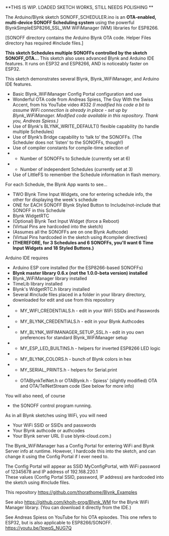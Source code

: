 **THIS IS WIP. LOADED SKETCH WORKS, STILL NEEDS POLISHING  **

The Arduino/Blynk sketch SONOFF_SCHEDULER.ino is an **OTA-enabled, multi-device SONOFF Scheduling system** using the powerful BlynkSimpleESP8266_SSL_WM WiFiManager (WM) libraries for ESP8266. 

[SONOFF directory contains the Arduino Blynk OTA code. Helper Files directory has required #include files.]

**This sketch Schedules multiple SONOFFs controlled by the sketch SONOFF_OTA…** This sketch also uses advanced Blynk and Arduino IDE features.  It runs on ESP32 and ESP8266, AND is noticeably faster on ESP32. 

This sketch demonstrates several Blynk, Blynk_WiFiManager, and Arduino IDE features.
* Basic Blynk_WiFiManager Config Portal configuration and use
* Wonderful OTA code from Andreas Spiess, The Guy With the Swiss Accent, from his YouTube video #332  _(I modified his code a bit to assume WiFi connection is already in place - set up by Blynk_WiFiManager. Modified code available in this repository. Thank you, Andreas Spiess.)_
* Use of Blynk's BLYNK_WRITE_DEFAULT() flexible capability (to handle multiple Schedules)
* Use of Blynk’s Bridge capability to ‘talk to’ the SONOFFs. (The Scheduler does not 'listen' to the SONOFFs, though!)
* Use of compiler constants for compile-time selection of
* * Number of SONOFFs to Schedule (currently set at 6)
* * Number of independent Schedules (currently set at 3)
* Use of LittleFS to remember the Schedule information in flash memory. 

For each Schedule, the Blynk App wants to see...
* TWO Blynk Time Input Widgets, one for entering schedule info, the other for displaying the week's schedule
* ONE for EACH SONOFF Blynk Styled Button to Include/not-include that SONOFF in this Schedule
* Blynk WidgetRTC
* (Optional) Blynk Text Input Widget (force a Reboot)
* (Virtual Pins are hardcoded into the sketch) 
* (Assumes all the SONOFFs are on one Blynk Authcode)
* (Virtual Pins hardcoded in the sketch using #compiler directives)
* **(THEREFORE, for 3 Schedules and 6 SONOFFs, you'll want 6 Time Input Widgets and 18 Styled Buttons.)**

Arduino IDE requires 
* Arduino ESP core installed (for the ESP8266-based SONOFFs)
* **Blynk master library 0.6.x (not the 1.0.0-beta version) installed**
* Blynk_WiFiManager library installed
* TimeLib library installed
* Blynk's WidgetRTC.h library installed
* Several #include files placed in a folder in your library directory, downloaded for edit and use from this repository
* * MY_WIFI_CREDENTIALS.h - edit in your WiFi SSIDs and Passwords
* * MY_BLYNK_CREDENTIALS.h - edit in your Blynk Authcodes 
* * MY_BLYNK_WIFIMANAGER_SETUP_SSL.h - edit in you own preferences for standard Blynk_WiFiManager setup
* * MY_ESP_LED_BUILTINS.h - helpers for inverted ESP8266 LED logic
* * MY_BLYNK_COLORS.h - bunch of Blynk colors in hex
* * MY_SERIAL_PRINTS.h - helpers for Serial.print
* * OTABlynkTelNet.h or OTABlynk.h - Spiess' (slightly modified) OTA and OTA/TelNetStream code (See below for more info)

You will also need, of course
* the SONOFF control program running. 

As in all Blynk sketches using WiFi, you will need
* Your WiFi SSID or SSIDs and passwords
* Your Blynk authcode or authcodes
* Your Blynk server URL (I use blynk-cloud.com.)

The Blynk_WiFiManager has a Config Portal for entering WiFi and Blynk Server info at runtime. However, I hardcode this into the sketch, and can change it using the Config Portal if I ever need to. 

The Config Portal will appear as SSID MyConfigPortal, with WiFi password of 12345678
and IP address of 192.168.220.1  
These values (Config Portal SSID, password, IP address) are hardcoded into the sketch
using #include files. 

This repository https://github.com/thorathome/Blynk_Examples 
   
See also https://github.com/khoih-prog/Blynk_WM for the Blynk WiFi Manager library. (You can download it directly from the IDE.)

See Andreas Spiess on YouTube for his OTA episodes. This one refers to ESP32, but is also applicable to ESP8266/SONOFF.
https://youtu.be/1pwqS_NUG7Q

